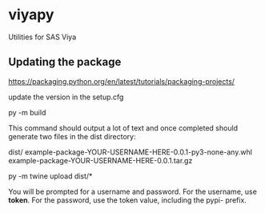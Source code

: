 # viyapy
Utilities for SAS Viya

## Updating the package

https://packaging.python.org/en/latest/tutorials/packaging-projects/

update the version in the setup.cfg

py -m build

This command should output a lot of text and once completed should generate two files in the dist directory:

dist/
  example-package-YOUR-USERNAME-HERE-0.0.1-py3-none-any.whl
  example-package-YOUR-USERNAME-HERE-0.0.1.tar.gz
  
  
py -m twine upload dist/*

You will be prompted for a username and password. For the username, use __token__. For the password, use the token value, including the pypi- prefix.
